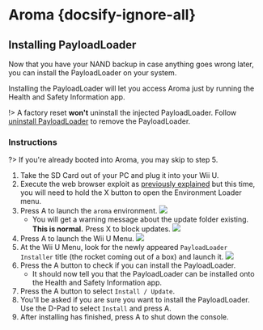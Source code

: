 # Aroma {docsify-ignore-all}

## Installing PayloadLoader

Now that you have your NAND backup in case anything goes wrong later, you can install the PayloadLoader on your system.

Installing the PayloadLoader will let you access Aroma just by running the Health and Safety Information app.

!> A factory reset **won't** uninstall the injected PayloadLoader. Follow [uninstall PayloadLoader](../../uninstall-payloadloader) to remove the PayloadLoader. 

### Instructions

?> If you're already booted into Aroma, you may skip to step 5.

1. Take the SD Card out of your PC and plug it into your Wii U.
1. Execute the web browser exploit as [previously explained](browser-exploit) but this time, you will need to hold the X button to open the Environment Loader menu.
1. Press A to launch the `aroma` environment.
![](../docs/assets/img/guide/EL.png)
   - You will get a warning message about the update folder existing. **This is normal.** Press X to block updates.
![](../docs/assets/img/guide/Warn.png)
1. Press A to launch the Wii U Menu.
![](../docs/assets/img/guide/ABM.png)
1. At the Wii U Menu, look for the newly appeared `PayloadLoader Installer` title (the rocket coming out of a box) and launch it.
![](../docs/assets/img/guide/PLLI.png)
1. Press the A button to check if you can install the PayloadLoader.
    - It should now tell you that the PayloadLoader can be installed onto the Health and Safety Information app.
1. Press the A button to select `Install / Update`.
1. You'll be asked if you are sure you want to install the PayloadLoader. Use the D-Pad to select `Install` and press A.
1. After installing has finished, press A to shut down the console.
